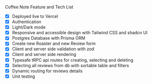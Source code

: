 Coffee Note Feature and Tech List

- [x] Deployed live to Vercel
- [x] Authentication
- [x] Light/Dark mode
- [x] Responsive and accessible design with Tailwind CSS and shadcn UI
- [x] Postgres Database with Prisma ORM
- [x] Create new Roaster and new Review form
- [x] Client and server side validation with zod
- [x] Client and server side rendering
- [x] Typesafe tRPC api routes for creating, selecting and deleting
- [x] Selecting all reviews from db with sortable table and filters
- [x] Dynamic routing for reviews details
- [x] Unit testing
